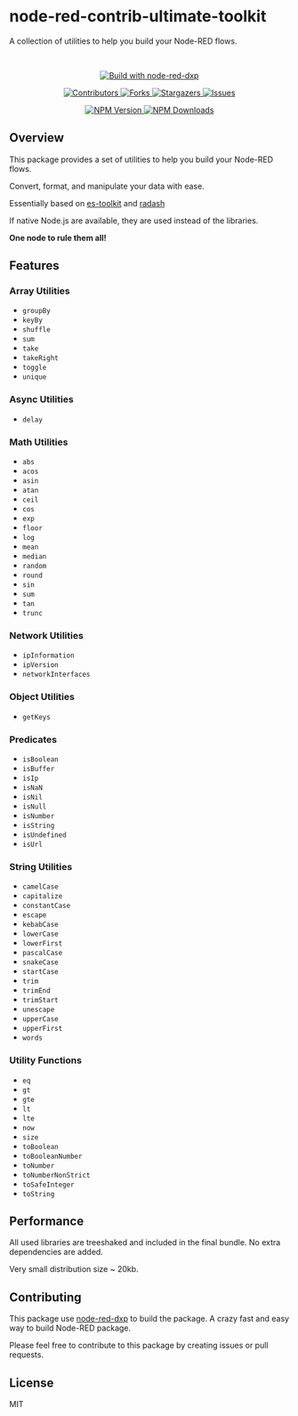 # node-red-contrib-ultimate-toolkit

A collection of utilities to help you build your Node-RED flows.

<br/>
<p align="center">
  <a href="https://www.npmjs.com/package/@keload/node-red-dxp" aria-label="Build with node-red-dxp">
    <img src="https://img.shields.io/badge/Build%20with-node--red--dxp-blue?style=for-the-badge" alt="Build with node-red-dxp">
  </a>
</p>
<p align="center">
    <a href="https://github.com/clement-berard/node-red-contrib-ultimate-toolkit/graphs/contributors">
        <img src="https://img.shields.io/github/contributors/clement-berard/node-red-contrib-ultimate-toolkit.svg?style=for-the-badge" alt="Contributors">
    </a>
    <a href="https://github.com/clement-berard/node-red-contrib-ultimate-toolkit/network/members">
        <img src="https://img.shields.io/github/forks/clement-berard/node-red-contrib-ultimate-toolkit.svg?style=for-the-badge" alt="Forks">
    </a>
    <a href="https://github.com/clement-berard/node-red-contrib-ultimate-toolkit/stargazers">
        <img src="https://img.shields.io/github/stars/clement-berard/node-red-contrib-ultimate-toolkit.svg?style=for-the-badge" alt="Stargazers">
    </a>
    <a href="https://github.com/clement-berard/node-red-contrib-ultimate-toolkit/issues">
        <img src="https://img.shields.io/github/issues/clement-berard/node-red-contrib-ultimate-toolkit.svg?style=for-the-badge" alt="Issues">
    </a>
</p>
<p align="center">
  <a aria-label="NPM Version" href="https://www.npmjs.com/package/@keload/node-red-contrib-ultimate-toolkit">
    <img alt="NPM Version" src="https://img.shields.io/npm/v/@keload/node-red-contrib-ultimate-toolkit.svg?label=NPM&logo=npm&style=for-the-badge&color=0470FF&logoColor=white">
  </a>
  <a aria-label="NPM Download Count" href="https://www.npmjs.com/package/@keload/node-red-contrib-ultimate-toolkit">
    <img alt="NPM Downloads" src="https://img.shields.io/npm/dt/@keload/node-red-contrib-ultimate-toolkit?label=Downloads&style=for-the-badge&color=67ACF3">
  </a>
</p>

## Overview

This package provides a set of utilities to help you build your Node-RED flows.

Convert, format, and manipulate your data with ease.

Essentially based on [es-toolkit](https://es-toolkit.slash.page/) and [radash](https://radash-docs.vercel.app/docs/getting-started)

If native Node.js are available, they are used instead of the libraries.

**One node to rule them all!**


## Features

### Array Utilities

- `groupBy`
- `keyBy`
- `shuffle`
- `sum`
- `take`
- `takeRight`
- `toggle`
- `unique`

### Async Utilities

- `delay`

### Math Utilities

- `abs`
- `acos`
- `asin`
- `atan`
- `ceil`
- `cos`
- `exp`
- `floor`
- `log`
- `mean`
- `median`
- `random`
- `round`
- `sin`
- `sum`
- `tan`
- `trunc`

### Network Utilities

- `ipInformation`
- `ipVersion`
- `networkInterfaces`

### Object Utilities

- `getKeys`

### Predicates

- `isBoolean`
- `isBuffer`
- `isIp`
- `isNaN`
- `isNil`
- `isNull`
- `isNumber`
- `isString`
- `isUndefined`
- `isUrl`

### String Utilities

- `camelCase`
- `capitalize`
- `constantCase`
- `escape`
- `kebabCase`
- `lowerCase`
- `lowerFirst`
- `pascalCase`
- `snakeCase`
- `startCase`
- `trim`
- `trimEnd`
- `trimStart`
- `unescape`
- `upperCase`
- `upperFirst`
- `words`

### Utility Functions

- `eq`
- `gt`
- `gte`
- `lt`
- `lte`
- `now`
- `size`
- `toBoolean`
- `toBooleanNumber`
- `toNumber`
- `toNumberNonStrict`
- `toSafeInteger`
- `toString`

## Performance

All used libraries are treeshaked and included in the final bundle. No extra dependencies are added.

Very small distribution size ~ 20kb.

## Contributing

This package use [node-red-dxp](https://www.npmjs.com/package/@keload/node-red-dxp) to build the package.
A crazy fast and easy way to build Node-RED package.

Please feel free to contribute to this package by creating issues or pull requests.

## License

MIT